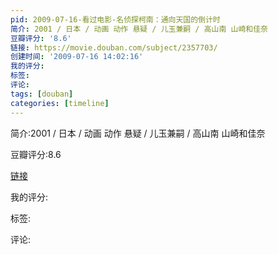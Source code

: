 ```yaml
---
pid: 2009-07-16-看过电影-名侦探柯南：通向天国的倒计时
简介: 2001 / 日本 / 动画 动作 悬疑 / 儿玉兼嗣 / 高山南 山崎和佳奈
豆瓣评分: '8.6'
链接: https://movie.douban.com/subject/2357703/
创建时间: '2009-07-16 14:02:16'
我的评分:
标签:
评论:
tags: [douban]
categories: [timeline]
---
```

简介:2001 / 日本 / 动画 动作 悬疑 / 儿玉兼嗣 / 高山南 山崎和佳奈

豆瓣评分:8.6

[链接](https://movie.douban.com/subject/2357703/)

我的评分:

标签:

评论:

